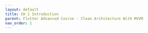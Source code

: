```yaml
---
layout: default
title: CH 1 Introduction
parent: Flutter Advanced Course - Clean Architecture With MVVM
nav_order: 1
---
```

